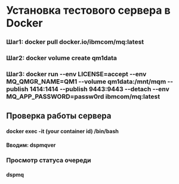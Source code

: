 # Установка тестового сервера в Docker
### Шаг1: docker pull docker.io/ibmcom/mq:latest
### Шаг2: docker volume create qm1data
### Шаг3: docker run --env LICENSE=accept --env MQ_QMGR_NAME=QM1 --volume qm1data:/mnt/mqm --publish 1414:1414 --publish 9443:9443 --detach --env MQ_APP_PASSWORD=passw0rd ibmcom/mq:latest
## Проверка работы сервера
#### docker exec -it (your container id) /bin/bash
#### Вводим: dspmqver
### Просмотр статуса очереди
#### dspmq